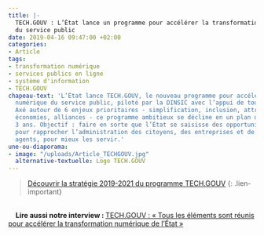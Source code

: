 ```yaml
---
title: |-
  TECH.GOUV : L’État lance un programme pour accélérer la transformation numérique
  du service public
date: 2019-04-16 09:47:00 +02:00
categories:
- Article
tags:
- transformation numérique
- services publics en ligne
- système d'information
- TECH.GOUV
chapeau-text: 'L’État lance TECH.GOUV, le nouveau programme pour accélérer la transformation
  numérique du service public, piloté par la DINSIC avec l’appui de tous les ministères.
  Axé autour de 6 enjeux prioritaires - simplification, inclusion, attractivité, maîtrise,
  économies, alliances - ce programme ambitieux se décline en un plan d''action sur
  3 ans. Objectif : faire en sorte que l’État se saisisse des opportunités du numérique
  pour rapprocher l’administration des citoyens, des entreprises et de ses propres
  agents, pour mieux les servir.'
une-ou-diaporama:
- image: "/uploads/Article_TECHGOUV.jpg"
  alternative-textuelle: Logo TECH.GOUV
---
```


> [Découvrir la stratégie 2019-2021 du programme TECH.GOUV](/publication/tech-gouv-strategie-et-feuille-de-route-2019-2021/)
{: .lien-important}
<br>

<div style="text-indent: 15px;"><b>Lire aussi notre interview : </b><a href="/actualites/tech-gouv-interview-nadi-bou-hanna/">TECH.GOUV : « Tous les éléments sont réunis pour accélérer la transformation numérique de l’État »</a></div>
